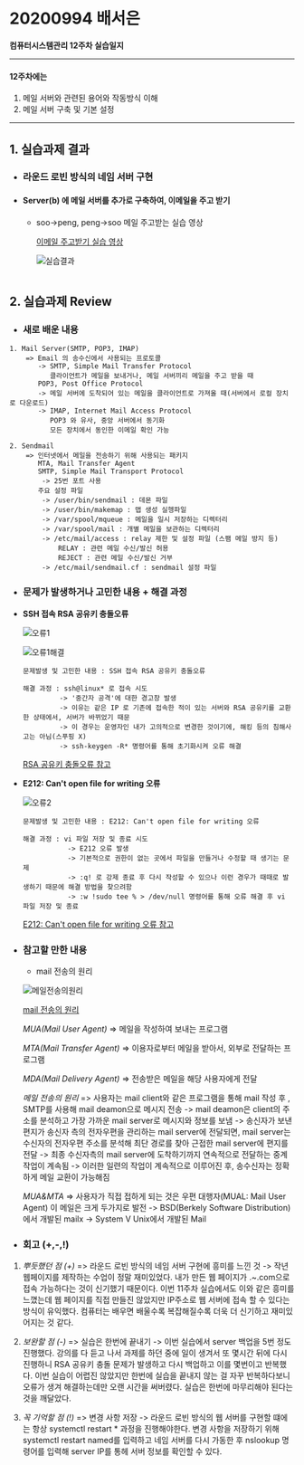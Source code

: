 # 20200994 배서은
**컴퓨터시스템관리 12주차 실습일지**

---
#### 12주차에는 
1. 메일 서버와 관련된 용어와 작동방식 이해
2. 메일 서버 구축 및 기본 설정
---

## 1. 실습과제 결과

* ### **라운드 로빈 방식의 네임 서버 구현**
  
* #### **Server(b) 에 메일 서버를 추가로 구축하여, 이메일을 주고 받기** <br>
    
  * soo->peng, peng->soo 메일 주고받는 실습 영상
    <br>

    [이메일 주고받기 실습 영상](https://baedevelog.tistory.com/10)
    <br>
     
     ![실습결과](https://user-images.githubusercontent.com/77660379/119253310-94050e00-bbeb-11eb-945b-3473cbdf781d.JPG)
    <br><br>

## 2. 실습과제 Review

* ### **새로 배운 내용**

```
1. Mail Server(SMTP, POP3, IMAP)
    => Email 의 송수신에서 사용되는 프로토콜
       -> SMTP, Simple Mail Transfer Protocol
          클라이언트가 메일을 보내거나, 메일 서버끼리 메일을 주고 받을 때
       POP3, Post Office Protocol
       -> 메일 서버에 도착되어 있는 메일을 클라이언트로 가져올 때(서버에서 로컬 장치로 다운로드)
       -> IMAP, Internet Mail Access Protocol
          POP3 와 유사, 중앙 서버에서 동기화
          모든 장치에서 동인한 이메일 확인 가능

2. Sendmail
    => 인터넷에서 메일을 전송하기 위해 사용되는 패키지
       MTA, Mail Transfer Agent
       SMTP, Simple Mail Transport Protocol
        -> 25번 포트 사용
       주요 설정 파일
        -> /user/bin/sendmail : 데몬 파일
        -> /user/bin/makemap : 맵 생성 실헹파일
        -> /var/spool/mqueue : 메일을 일시 저장하는 디렉터리
        -> /var/spool/mail : 개별 메일을 보관하는 디렉터리
        -> /etc/mail/access : relay 제한 및 설정 파일 (스팸 메일 방지 등)
            RELAY : 관련 메일 수신/발신 허용
            REJECT : 관련 메일 수신/발신 거부
        -> /etc/mail/sendmail.cf : sendmail 설정 파일
```

* ### **문제가 발생하거나 고민한 내용 + 해결 과정**

- **SSH 접속 RSA 공유키 충돌오류**

    ![오류1](https://user-images.githubusercontent.com/77660379/119253652-2eb21c80-bbed-11eb-9033-0b50aa581982.JPG)

    ![오류1해결](https://user-images.githubusercontent.com/77660379/119253655-31ad0d00-bbed-11eb-8ec2-a3c69e5e274a.JPG)

    ```
    문제발생 및 고민한 내용 : SSH 접속 RSA 공유키 충돌오류

    해결 과정 : ssh@linux* 로 접속 시도
             -> '중간자 공격'에 대한 경고창 발생
             -> 이유는 같은 IP 로 기존에 접속한 적이 있는 서버와 RSA 공유키를 교환한 상태에서, 서버가 바뀌었기 때문
             -> 이 경우는 운영자인 내가 고의적으로 변경한 것이기에, 해킹 등의 침해사고는 아님(스푸핑 X)
             -> ssh-keygen -R* 명령어를 통해 초기화시켜 오류 해결
    ````
    [RSA 공유키 충돌오류 참고](https://cpuu.postype.com/post/30065)

- **E212: Can't open file for writing 오류**

    ![오류2](https://user-images.githubusercontent.com/77660379/119253735-8f415980-bbed-11eb-8eca-e9b4353cb815.JPG)

    ```
    문제발생 및 고민한 내용 : E212: Can't open file for writing 오류

    해결 과정 : vi 파일 저장 및 종료 시도
               -> E212 오류 발생
               -> 기본적으로 권한이 없는 곳에서 파일을 만들거나 수정할 때 생기는 문제
               -> :q! 로 강제 종료 후 다시 작성할 수 있으나 이런 경우가 때때로 발생하기 때문에 해결 방법을 찾으려함
               -> :w !sudo tee % > /dev/null 명령어를 통해 오류 해결 후 vi 파일 저장 및 종료
    ````
    [E212: Can't open file for writing 오류 참고](https://noosphere.tistory.com/81)


* ### **참고할 만한 내용**

  * mail 전송의 원리
   
   ![메일전송의원리](https://user-images.githubusercontent.com/77660379/119254313-93bb4180-bbf0-11eb-90c7-28e2e45fc3a7.JPG)
   
    [mail 전송의 원리](https://unabated.tistory.com/entry/mail-%EC%A0%84%EC%86%A1%EC%9D%98-%EC%9B%90%EB%A6%AC)
   
    *MUA(Mail User Agent)*
    => 메일을 작성하여 보내는 프로그램

    *MTA(Mail Transfer Agent)*
    => 이용자로부터 메일을 받아서, 외부로 전달하는 프로그램

    *MDA(Mail Delivery Agent)*
    => 전송받은 메일을 해당 사용자에게 전달

    *메일 전송의 원리*
    => 사용자는 mail client와 같은 프로그램을 통해 mail 작성 후 , SMTP를 사용해 mail deamon으로 메시지 전송
       -> mail deamon은 client의 주소를 분석하고 가장 가까운 mail server로 메시지와 정보를 보냄
       -> 송신자가 보낸 편지가 송신자 측의 전자우편을 관리하는 mail server에 전달되면, mail server는 수신자의 전자우편 주소를 분석해 최단 경로를 찾아 근접한 mail server에 편지를 전달
       -> 최종 수신자측의 mail server에 도착하기까지 연속적으로 전달하는 중계작업이 계속됨
       -> 이러한 일련의 작업이 계속적으로 이루어진 후, 송수신자는 정확하게 메일 교환이 가능해짐

   *MUA&MTA*
    => 사용자가 직접 접하게 되는 것은 우편 대행자(MUAL: Mail User Agent)
       이 메일은 크게 두가지로 발전
        -> BSD(Berkely Software Distribution)에서 개발된 mailx
        -> System V Unix에서 개발된 Mail

* ### **회고 (+,-,!)**

1. *뿌듯했던 점 (+)*
    => 라운드 로빈 방식의 네임 서버 구현에 흥미를 느낀 것
          -> 작년 웹페이지를 제작하는 수업이 정말 재미있었다. 내가 만든 웹 페이지가 .~.com으로 접속 가능하다는 것이 신기했기 때문이다. 이번 11주차 실습에서도 이와 같은 흥미를 느꼈는데 웹 페이지를 직접 만들진 않았지만 IP주소로 웹 서버에 접속 할 수 있다는 방식이 유익했다. 컴퓨터는 배우면 배울수록 복잡해질수록 더욱 더 신기하고 재미있어지는 것 같다.<br>
       
2. *보완할 점 (-)*
    => 실습은 한번에 끝내기
      -> 이번 실습에서 server 백업을 5번 정도 진행했다. 강의를 다 듣고 나서 과제를 하던 중에 일이 생겨서 또 몇시간 뒤에 다시 진행하니 RSA 공유키 충돌 문제가 발생하고 다시 백업하고 이를 몇번이고 반복했다. 이번 실습이 어렵진 않았지만 한번에 실습을 끝내지 않는 걸 자꾸 반복하다보니 오류가 생겨 해결하는데만 오랜 시간을 써버렸다. 실습은 한번에 마무리해야 된다는 것을 깨달았다. <br>
 
3. *꼭 기억할 점 (!)* 
    => 변경 사항 저장
         -> 라운드 로빈 방식의 웹 서버를 구현할 떄에는 항상 systemctl restart * 과정을 진행해야한다. 변경 사항을 저장하기 위해 systemctl restart named를 입력하고 네임 서버를 다시 가동한 후 nslookup 명령어를 입력해 server IP를 통헤 서버 정보를 확인할 수 있다.